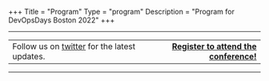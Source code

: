 +++
Title = "Program"
Type = "program"
Description = "Program for DevOpsDays Boston 2022"
+++

<div class = "row">
  <div class = "col">
    <hr />
    <table style="width: 100%;">
      <tbody>
        <tr>
          <td>Follow us on <a href="https://twitter.com/devopsdaysbos">twitter</a> for the latest updates.</td>
          <td style="font-weight: bold; text-align: right;"><a href="https://ti.to/devopsdaysbos/2022">Register to attend the conference!</a></td>
        </tr>
      </tbody>
    </table>
    <hr />
  </div>
</div>
